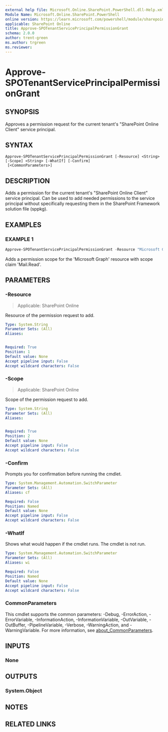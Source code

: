 ```yaml
---
external help file: Microsoft.Online.SharePoint.PowerShell.dll-Help.xml
Module Name: Microsoft.Online.SharePoint.PowerShell
online version: https://learn.microsoft.com/powershell/module/sharepoint-online/approve-spotenantserviceprincipalpermissiongrant
applicable: SharePoint Online
title: Approve-SPOTenantServicePrincipalPermissionGrant
schema: 2.0.0
author: trent-green
ms.author: trgreen
ms.reviewer:
---
```


# Approve-SPOTenantServicePrincipalPermissionGrant

## SYNOPSIS

Approves a permission request for the current tenant's "SharePoint Online Client" service principal.

## SYNTAX

```
Approve-SPOTenantServicePrincipalPermissionGrant [-Resource] <String> [-Scope] <String> [-WhatIf] [-Confirm]
 [<CommonParameters>]
```

## DESCRIPTION

Adds a permission for the current tenant's "SharePoint Online Client" service principal. Can be used to add needed permissions to the service principal without specifically requesting them in the SharePoint Framework solution file (sppkg).

## EXAMPLES

### EXAMPLE 1

```powershell
Approve-SPOTenantServicePrincipalPermissionGrant -Resource "Microsoft Graph" -Scope "Mail.Read"
```

Adds a permission scope for the 'Microsoft Graph' resource with scope claim 'Mail.Read'.


## PARAMETERS

### -Resource

> Applicable: SharePoint Online

Resource of the permission request to add.

```yaml
Type: System.String
Parameter Sets: (All)
Aliases:


Required: True
Position: 1
Default value: None
Accept pipeline input: False
Accept wildcard characters: False
```

### -Scope

> Applicable: SharePoint Online

Scope of the permission request to add.

```yaml
Type: System.String
Parameter Sets: (All)
Aliases:


Required: True
Position: 2
Default value: None
Accept pipeline input: False
Accept wildcard characters: False
```

### -Confirm
Prompts you for confirmation before running the cmdlet.

```yaml
Type: System.Management.Automation.SwitchParameter
Parameter Sets: (All)
Aliases: cf

Required: False
Position: Named
Default value: None
Accept pipeline input: False
Accept wildcard characters: False
```

### -WhatIf
Shows what would happen if the cmdlet runs.
The cmdlet is not run.

```yaml
Type: System.Management.Automation.SwitchParameter
Parameter Sets: (All)
Aliases: wi

Required: False
Position: Named
Default value: None
Accept pipeline input: False
Accept wildcard characters: False
```

### CommonParameters
This cmdlet supports the common parameters: -Debug, -ErrorAction, -ErrorVariable, -InformationAction, -InformationVariable, -OutVariable, -OutBuffer, -PipelineVariable, -Verbose, -WarningAction, and -WarningVariable. For more information, see [about_CommonParameters](https://go.microsoft.com/fwlink/?LinkID=113216).

## INPUTS

### None

## OUTPUTS

### System.Object

## NOTES

## RELATED LINKS
